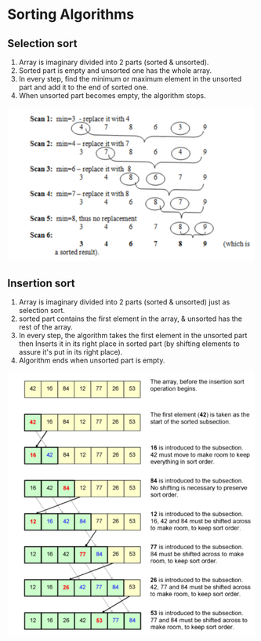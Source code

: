 # Sorting Algorithms

## Selection sort

1. Array is imaginary divided into 2 parts (sorted & unsorted).
2. Sorted part is empty and unsorted one has the whole array.
3. In every step, find the minimum or maximum element in the unsorted part and add it to the end of sorted one.
4. When unsorted part becomes empty, the algorithm stops.

![selection sort visual](images/selectionSort.png)

## Insertion sort

1. Array is imaginary divided into 2 parts (sorted & unsorted) just as selection sort.
2. sorted part contains the first element in the array, & unsorted has the rest of the array.
3. In every step, the algorithm takes the first element in the unsorted part then <bold>Inserts</bold> it in its right place in sorted part (by shifting elements to assure it's put in its right place).
4. Algorithm ends when unsorted part is empty.

![insertion sort visual](images/insertionSort.png)




